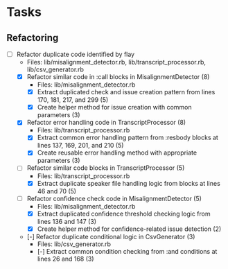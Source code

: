 # Tasks

## Refactoring

- [ ] Refactor duplicate code identified by flay
  - Files: lib/misalignment_detector.rb, lib/transcript_processor.rb, lib/csv_generator.rb
  - [x] Refactor similar code in :call blocks in MisalignmentDetector (8)
    - Files: lib/misalignment_detector.rb
    - [x] Extract duplicated check and issue creation pattern from lines 170, 181, 217, and 299 (5)
    - [x] Create helper method for issue creation with common parameters (3)
  
  - [x] Refactor error handling code in TranscriptProcessor (8)
    - Files: lib/transcript_processor.rb
    - [x] Extract common error handling pattern from :resbody blocks at lines 137, 169, 201, and 210 (5)
    - [x] Create reusable error handling method with appropriate parameters (3)
  
  - [ ] Refactor similar code blocks in TranscriptProcessor (5)
    - Files: lib/transcript_processor.rb
    - [x] Extract duplicate speaker file handling logic from blocks at lines 46 and 70 (5)
  
  - [ ] Refactor confidence check code in MisalignmentDetector (5)
    - Files: lib/misalignment_detector.rb
    - [x] Extract duplicated confidence threshold checking logic from lines 136 and 147 (3)
    - [x] Create helper method for confidence-related issue detection (2)
  
  - [-] Refactor duplicate conditional logic in CsvGenerator (3)
    - Files: lib/csv_generator.rb
    - [-] Extract common condition checking from :and conditions at lines 26 and 168 (3)

